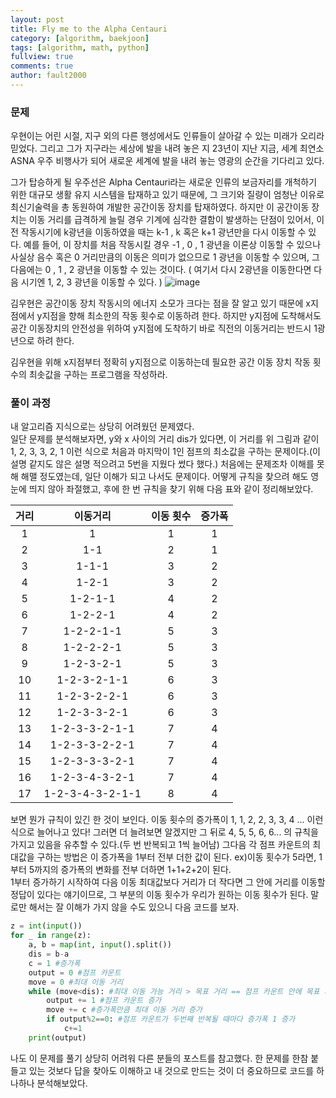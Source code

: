 ```yaml
---
layout: post
title: Fly me to the Alpha Centauri
category: [algorithm, baekjoon]
tags: [algorithm, math, python]
fullview: true
comments: true
author: fault2000
---
```


<h3>문제</h3>
우현이는 어린 시절, 지구 외의 다른 행성에서도 인류들이 살아갈 수 있는 미래가 오리라 믿었다. 그리고 그가 지구라는 세상에 발을 내려 놓은 지 23년이 지난 지금, 세계 최연소 ASNA 우주 비행사가 되어 새로운 세계에 발을 내려 놓는 영광의 순간을 기다리고 있다.

그가 탑승하게 될 우주선은 Alpha Centauri라는 새로운 인류의 보금자리를 개척하기 위한 대규모 생활 유지 시스템을 탑재하고 있기 때문에, 그 크기와 질량이 엄청난 이유로 최신기술력을 총 동원하여 개발한 공간이동 장치를 탑재하였다. 하지만 이 공간이동 장치는 이동 거리를 급격하게 늘릴 경우 기계에 심각한 결함이 발생하는 단점이 있어서, 이전 작동시기에 k광년을 이동하였을 때는 k-1 , k 혹은 k+1 광년만을 다시 이동할 수 있다. 예를 들어, 이 장치를 처음 작동시킬 경우 -1 , 0 , 1 광년을 이론상 이동할 수 있으나 사실상 음수 혹은 0 거리만큼의 이동은 의미가 없으므로 1 광년을 이동할 수 있으며, 그 다음에는 0 , 1 , 2 광년을 이동할 수 있는 것이다. ( 여기서 다시 2광년을 이동한다면 다음 시기엔 1, 2, 3 광년을 이동할 수 있다. )
![image](https://user-images.githubusercontent.com/73513005/147901823-302ba368-d681-4939-8f1e-4543b7976328.png)


김우현은 공간이동 장치 작동시의 에너지 소모가 크다는 점을 잘 알고 있기 때문에 x지점에서 y지점을 향해 최소한의 작동 횟수로 이동하려 한다. 하지만 y지점에 도착해서도 공간 이동장치의 안전성을 위하여 y지점에 도착하기 바로 직전의 이동거리는 반드시 1광년으로 하려 한다.

김우현을 위해 x지점부터 정확히 y지점으로 이동하는데 필요한 공간 이동 장치 작동 횟수의 최솟값을 구하는 프로그램을 작성하라.

<h3>풀이 과정</h3>
내 알고리즘 지식으로는 상당히 어려웠던 문제였다.<br>
일단 문제를 분석해보자면, y와 x 사이의 거리 dis가 있다면, 이 거리를 위 그림과 같이 1, 2, 3, 3, 2, 1 이런 식으로 처음과 마지막이 1인 점프의 최소값을 구하는 문제이다.(이 설명 같지도 않은 설명 적으려고 5번을 지웠다 썼다 했다.) 처음에는 문제조차 이해를 못해 해맬 정도였는데, 일단 이해가 되고 나서도 문제이다. 어떻게 규칙을 찾으려 해도 영 눈에 띄지 않아 좌절했고, 후에 한 번 규칙을 찾기 위해 다음 표와 같이 정리해보았다.

|거리|이동거리|이동 횟수|증가폭|
|:---:|:---:|:---:|:--:|
|1|1|1|1|
|2|1-1|2|1|
|3|1-1-1|3|2|
|4|1-2-1|3|2|
|5|1-2-1-1|4|2|
|6|1-2-2-1|4|2|
|7|1-2-2-1-1|5|3|
|8|1-2-2-2-1|5|3|
|9|1-2-3-2-1|5|3|
|10|1-2-3-2-1-1|6|3|
|11|1-2-3-2-2-1|6|3|
|12|1-2-3-3-2-1|6|3|
|13|1-2-3-3-2-1-1|7|4|
|14|1-2-3-3-2-2-1|7|4|
|15|1-2-3-3-3-2-1|7|4|
|16|1-2-3-4-3-2-1|7|4|
|17|1-2-3-4-3-2-1-1|8|4|

보면 뭔가 규칙이 있긴 한 것이 보인다. 이동 횟수의 증가폭이 1, 1, 2, 2, 3, 3, 4 ... 이런 식으로 늘어나고 있다! 그러면 더 늘려보면 알겠지만 그 뒤로 4, 5, 5, 6, 6... 의 규칙을 가지고 있음을 유추할 수 있다.(두 번 반복되고 1씩 늘어남) 그다음 각 점프 카운트의 최대값을 구하는 방법은 이 증가폭을 1부터 전부 더한 값이 된다. ex)이동 횟수가 5라면, 1부터 5까지의 증가폭의 변화를 전부 더하면 1+1+2+2이 된다.<br>
1부터 증가하기 시작하여 다음 이동 최대값보다 거리가 더 작다면 그 안에 거리를 이동할 정답이 있다는 얘기이므로, 그 부분의 이동 횟수가 우리가 원하는 이동 횟수가 된다.
말로만 해서는 잘 이해가 가지 않을 수도 있으니 다음 코드를 보자.

```python
z = int(input())
for _ in range(z):
    a, b = map(int, input().split())
    dis = b-a
    c = 1 #증가폭
    output = 0 #점프 카운트
    move = 0 #최대 이동 거리
    while (move<dis): #최대 이동 가능 거리 > 목표 거리 == 점프 카운트 안에 목표 거리까지 갈 수 있다.
        output += 1 #점프 카운트 증가
        move += c #증가폭만큼 최대 이동 거리 증가
        if output%2==0: #점프 카운트가 두번째 반복될 때마다 증가폭 1 증가
            c+=1
    print(output)

```

나도 이 문제를 풀기 상당히 어려워 다른 분들의 포스트를 참고했다. 한 문제를 한참 붙들고 있는 것보다 답을 찾아도 이해하고 내 것으로 만드는 것이 더 중요하므로 코드를 하나하나 분석해보았다.